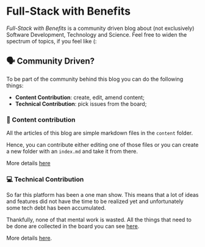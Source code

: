 Full-Stack with Benefits
===

_Full-Stack with Benefits_ is a community driven blog about (not exclusively) Software Development, Technology and Science. 
Feel free to widen the spectrum of topics, if you feel like (:

## 🗣 Community Driven?

To be part of the community behind this blog you can do the following things:

* **Content Contribution**: create, edit, amend content;
* **Technical Contribution**: pick issues from the board;

### 📖 Content contribution

All the articles of this blog are simple markdown files in the `content` folder. 

Hence, you can contribute either editing one of those files or you can create a new folder with an `index.md` and take it from there.

More details [here](.github/CONTENT.md)

### 💻 Technical Contribution

So far this platform has been a one man show. This means that a lot of ideas and features did not have the time to be realized yet and unfortunately some tech debt has been accumulated.

Thankfully, none of that mental work is wasted. All the things that need to be done are collected in the board you can see [here](https://github.com/shikaan/full-stack-with-benefits/issues).

More details [here](.github/TECH.md).
